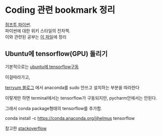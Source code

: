# Coding 관련 bookmark 정리


[점프투 파이썬](https://wikidocs.net/6#fnref:indentation).  
파이썬에 대한 위키 스타일의 전차책.  
이와 관련된 공부는 [이 파일](https://github.com/HyunsuLee/TIL/blob/master/web(bookmark정리)/jumppython.md)에 정리  

## Ubuntu에 tensorflow(GPU) 돌리기

기본적으로는 
[ubuntu에 tensorflow구동](http://ishuca.tistory.com/m/post/entry/Ubuntu-1404-%EC%97%90%EC%84%9C-%EC%95%84%EB%82%98%EC%BD%98%EB%8B%A4%EC%97%90-Tensorflow-%EC%84%A4%EC%B9%98%ED%95%98%EA%B8%B0)

이걸따라가고, 

[terryum 블로그](http://terryum.io/ml_practice/2016/05/15/UbuntuSetup/)
에서 anaconda를 sudo 안쓰고 설치하는 부분을 따라한다

이렇게만 하면 terminal에서는 tensorflow가 구동되지만, pycharm안에서는 안된다. 

그래서 conda package형태의 tensorflow를 추가함.


conda install -c https://conda.anaconda.org/jjhelmus tensorflow


참고한 [stackoverflow](http://stackoverflow.com/questions/33646541/tensorflow-and-anaconda-on-ubuntu)
